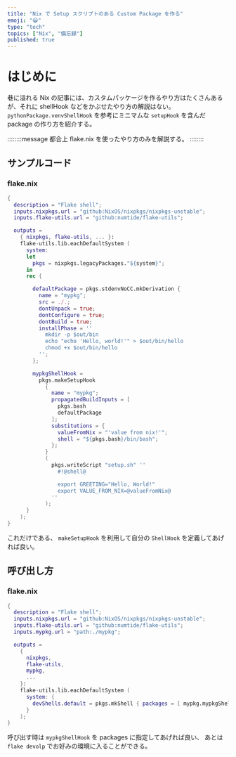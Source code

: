 ```yaml
---
title: "Nix で Setup スクリプトのある Custom Package を作る"
emoji: "😀"
type: "tech"
topics: ["Nix", "備忘録"]
published: true
---
```


# はじめに

巷に溢れる Nix の記事には、カスタムパッケージを作るやり方はたくさんあるが、それに shellHook などをかぶせたやり方の解説はない。
`pythonPackage.venvShellHook` を参考にミニマムな `setupHook` を含んだ package の作り方を紹介する。

::::::::message
都合上 flake.nix を使ったやり方のみを解説する。
::::::::

## サンプルコード

### flake.nix

```nix
{
  description = "Flake shell";
  inputs.nixpkgs.url = "github:NixOS/nixpkgs/nixpkgs-unstable";
  inputs.flake-utils.url = "github:numtide/flake-utils";

  outputs =
    { nixpkgs, flake-utils, ... }:
    flake-utils.lib.eachDefaultSystem (
      system:
      let
        pkgs = nixpkgs.legacyPackages."${system}";
      in
      rec {

        defaultPackage = pkgs.stdenvNoCC.mkDerivation {
          name = "mypkg";
          src = ./.;
          dontUnpack = true;
          dontConfigure = true;
          dontBuild = true;
          installPhase = ''
            mkdir -p $out/bin
            echo "echo 'Hello, world!'" > $out/bin/hello
            chmod +x $out/bin/hello
          '';
        };

        mypkgShellHook =
          pkgs.makeSetupHook
            {
              name = "mypkg";
              propagatedBuildInputs = [
                pkgs.bash
                defaultPackage
              ];
              substitutions = {
                valueFromNix = "'value from nix!'";
                shell = "${pkgs.bash}/bin/bash";
              };
            }
            (
              pkgs.writeScript "setup.sh" ''
                #!@shell@

                export GREETING="Hello, World!"
                export VALUE_FROM_NIX=@valueFromNix@
              ''
            );
      }
    );
}
```

これだけである、 `makeSetupHook` を利用して自分の `ShellHook` を定義してあげれば良い。

## 呼び出し方

### flake.nix

```nix
{
  description = "Flake shell";
  inputs.nixpkgs.url = "github:NixOS/nixpkgs/nixpkgs-unstable";
  inputs.flake-utils.url = "github:numtide/flake-utils";
  inputs.mypkg.url = "path:./mypkg";

  outputs =
    {
      nixpkgs,
      flake-utils,
      mypkg,
      ...
    }:
    flake-utils.lib.eachDefaultSystem (
      system: {
        devShells.default = pkgs.mkShell { packages = [ mypkg.mypkgShellHook.${system} ]; };
      }
    );
}
```

呼び出す時は `mypkgShellHook` を packages に指定してあげれば良い、
あとは `flake devolp` でお好みの環境に入ることができる。